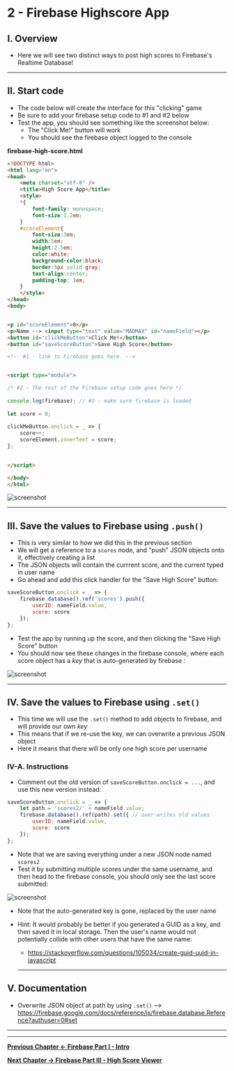 # 2 - Firebase Highscore App

## I. Overview

- Here we will see two distinct ways to post high scores to Firebase's Realtime Database!

<hr>

## II. Start code

- The code below will create the interface for this "clicking" game
- Be sure to add your firebase setup code to #1 and #2 below
- Test the app, you should see something like the screenshot below:
  - The "Click Me!" button will work
  - You should see the firebase object logged to the console

**firebase-high-score.html**

```html
<!DOCTYPE html>
<html lang="en">
<head>
	<meta charset="utf-8" />
	<title>High Score App</title>
	<style>
	*{
		font-family: monospace;
		font-size:1.2em;
	}
	#scoreElement{
		font-size:3em;
		width:5em;
		height:2.5em;
		color:white;
		background-color:black;
		border:5px solid gray;
		text-align:center;
		padding-top: 1em;
	}
	</style>
</head>
<body>


<p id="scoreElement">0</p>
<p>Name --> <input type="text" value="MADMAX" id="nameField"></p>
<button id="clickMeButton">Click Me!</button>
<button id="saveScoreButton">Save High Score</button>

<!-- #1 - link to Firebase goes here  -->


<script type="module">

/* #2 - The rest of the Firebase setup code goes here */
	
console.log(firebase); // #3 - make sure firebase is loaded
	
let score = 0;
	
clickMeButton.onclick = _ => {
	score++;
	scoreElement.innerText = score;
};
	

</script>

</body>
</html>
```

![screenshot](_images/firebase-9.jpg)

<hr>

## III. Save the values to Firebase using `.push()`

- This is very similar to how we did this in the previous section  
- We will get a reference to a `scores` node, and "push" JSON objects onto it, effectively creating a list
- The JSON objects will contain the currrent score, and the current typed in user name
- Go ahead and add this click handler for the "Save High Score" button:


```js
saveScoreButton.onclick = _ => {
	firebase.database().ref('scores').push({
		userID: nameField.value,
		score: score
	});
};
```
- Test the app by running up the score, and then clicking the "Save High Score" button
- You should now see these changes in the firebase console, where each score object has a *key* that is auto-generated by firebase :

![screenshot](_images/firebase-10.jpg)

<hr>

## IV. Save the values to Firebase using `.set()`

- This time we will use the `.set()` method to add objects to firebase, and will provide our own *key*
- This means that if we re-use the key, we can overwrite a previous JSON object
- Here it means that there will be only one high score per username

### IV-A. Instructions

- Comment out the old version of `saveScoreButton.onclick = ...`, and use this new version instead:

```js
saveScoreButton.onclick = _ => {
	let path = 'scores2/' + nameField.value;
	firebase.database().ref(path).set({ // over-writes old values
		userID: nameField.value,
		score: score
	});
};
```

- Note that we are saving everything under a new JSON node named `scores2`
- Test it by submitting multiple scores under the same username, and then head to the firebase console, you should only see the last score submitted:

![screenshot](_images/firebase-11.jpg)

- Note that the auto-generated key is gone, replaced by the user name
- Hint: It would probably be better if you generated a GUID as a key, and then saved it in local storage. Then the user's name would not potentially collide with other users that have the same name:
  - https://stackoverflow.com/questions/105034/create-guid-uuid-in-javascript
  
  <hr>
  
## V. Documentation

- Overwrite JSON object at path by using `.set()` --> https://firebase.google.com/docs/reference/js/firebase.database.Reference?authuser=0#set

<hr><hr>

**[Previous Chapter <- Firebase Part I - Intro](firebase-1.md)**

**[Next Chapter -> Firebase Part III - High Score Viewer](firebase-3.md)**
